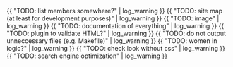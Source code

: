 ---
---
{{ "TODO: list members somewhere?" | log_warning }}
{{ "TODO: site map (at least for development purposes)" | log_warning }}
{{ "TODO: image" | log_warning }}
{{ "TODO: documentation of everything" | log_warning }}
{{ "TODO: plugin to validate HTML?" | log_warning }}
{{ "TODO: do not output unneccessary files (e.g. Makefile)" | log_warning }}
{{ "TODO: women in logic?" | log_warning }}
{{ "TODO: check look without css" | log_warning }}
{{ "TODO: search engine optimization" | log_warning }}
